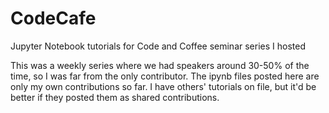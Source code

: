 # CodeCafe
Jupyter Notebook tutorials for Code and Coffee seminar series I hosted

This was a weekly series where we had speakers around 30-50% of the time, so I was far from the only contributor. The ipynb files posted here are only my own contributions so far. I have others' tutorials on file, but it'd be better if they posted them as shared contributions.
